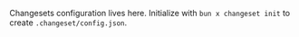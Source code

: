 Changesets configuration lives here. Initialize with `bun x changeset init` to create `.changeset/config.json`.

